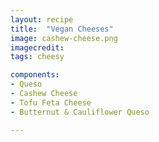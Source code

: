 ```yaml
---
layout: recipe
title:  "Vegan Cheeses"
image: cashew-cheese.png
imagecredit: 
tags: cheesy

components:
- Queso
- Cashew Cheese
- Tofu Feta Cheese
- Butternut & Cauliflower Queso

---
```

